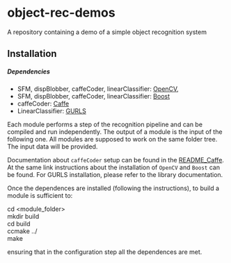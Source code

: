 # object-rec-demos
A repository containing a demo of a simple object recognition system

## Installation

##### Dependencies

- SFM, dispBlobber, caffeCoder, linearClassifier: [OpenCV](http://opencv.org/downloads.html), 
- SFM, dispBlobber, caffeCoder, linearClassifier: [Boost](http://www.boost.org/)
- caffeCoder: [Caffe](http://caffe.berkeleyvision.org/)
- LinearClassifier: [GURLS](https://github.com/LCSL/GURLS)

Each module performs a step of the recognition pipeline and can be compiled and run independently. The output of a module is the input of the following one.
All modules are supposed to work on the same folder tree. The input data will be provided.

Documentation about `caffeCoder` setup can be found in the [README_Caffe](https://github.com/robotology/himrep/blob/master/README_Caffe.md).
At the same link instructions about the installation of `OpenCV` and `Boost` can be found. For GURLS installation, please refer to the library documentation.

Once the dependences are installed (following the instructions), to build a module is sufficient to:

cd <module_folder> <br />
mkdir build <br />
cd build <br />
ccmake ../ <br />
make <br />

ensuring that in the configuration step all the dependences are met.